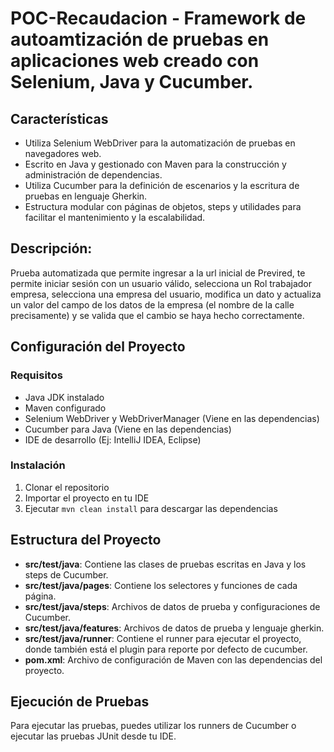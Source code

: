 # POC-Recaudacion - Framework de autoamtización de pruebas en aplicaciones web creado con Selenium, Java y Cucumber.

## Características

- Utiliza Selenium WebDriver para la automatización de pruebas en navegadores web.
- Escrito en Java y gestionado con Maven para la construcción y administración de dependencias.
- Utiliza Cucumber para la definición de escenarios y la escritura de pruebas en lenguaje Gherkin.
- Estructura modular con páginas de objetos, steps y utilidades para facilitar el mantenimiento y la escalabilidad.

## Descripción:
Prueba automatizada que permite ingresar a la url inicial de Previred, te permite iniciar sesión con un usuario válido, selecciona un Rol trabajador empresa, selecciona una empresa del usuario, modifica un dato y actualiza un valor del campo de los datos de la empresa (el nombre de la calle precisamente) y se valida que el cambio se haya hecho correctamente.

## Configuración del Proyecto

### Requisitos

- Java JDK instalado
- Maven configurado
- Selenium WebDriver y WebDriverManager (Viene en las dependencias)
- Cucumber para Java (Viene en las dependencias)
- IDE de desarrollo (Ej: IntelliJ IDEA, Eclipse)

### Instalación

1. Clonar el repositorio
2. Importar el proyecto en tu IDE
3. Ejecutar `mvn clean install` para descargar las dependencias

## Estructura del Proyecto

- **src/test/java**: Contiene las clases de pruebas escritas en Java y los steps de Cucumber.
- **src/test/java/pages**: Contiene los selectores y funciones de cada página.
- **src/test/java/steps**: Archivos de datos de prueba y configuraciones de Cucumber.
- **src/test/java/features**: Archivos de datos de prueba y lenguaje gherkin.
- **src/test/java/runner**: Contiene el runner para ejecutar el proyecto, donde también está el plugin para reporte por defecto de cucumber.
- **pom.xml**: Archivo de configuración de Maven con las dependencias del proyecto.

## Ejecución de Pruebas

Para ejecutar las pruebas, puedes utilizar los runners de Cucumber o ejecutar las pruebas JUnit desde tu IDE.
